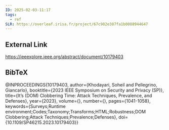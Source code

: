 ```yaml
---
ID: 2025-02-03-11:17
tags:
  - ref
SLR: https://overleaf.irisa.fr/project/67c982e387fa1b0088944647
---
```

## External Link

https://ieeexplore.ieee.org/abstract/document/10179403
## BibTeX

@INPROCEEDINGS{10179403,
  author={Khodayari, Soheil and Pellegrino, Giancarlo},
  booktitle={2023 IEEE Symposium on Security and Privacy (SP)}, 
  title={It’s (DOM) Clobbering Time: Attack Techniques, Prevalence, and Defenses}, 
  year={2023},
  volume={},
  number={},
  pages={1041-1058},
  keywords={Surveys;Runtime environment;Codes;Taxonomy;Transforms;HTML;Robustness;DOM Clobbering;Attack Techniques;Prevalence;Defenses},
  doi={10.1109/SP46215.2023.10179403}}
